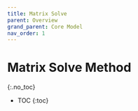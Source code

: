 ```yaml
---
title: Matrix Solve
parent: Overview
grand_parent: Core Model
nav_order: 1
---
```


# Matrix Solve Method
{:.no_toc}

* TOC
{:toc}